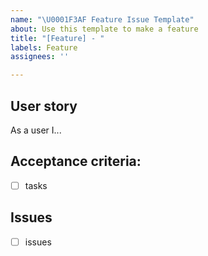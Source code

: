 ```yaml
---
name: "\U0001F3AF Feature Issue Template"
about: Use this template to make a feature
title: "[Feature] - "
labels: Feature
assignees: ''

---
```


## User story

As a user I...

## Acceptance criteria:

- [ ] tasks

## Issues

- [ ] issues
